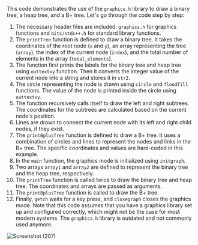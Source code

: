 This code demonstrates the use of the `graphics.h` library to draw a binary tree, a heap tree, and a B+ tree. Let's go through the code step by step:

1. The necessary header files are included: `graphics.h` for graphics functions and `bits/stdc++.h` for standard library functions.
2. The `printTree` function is defined to draw a binary tree. It takes the coordinates of the root node (`x` and `y`), an array representing the tree (`array`), the index of the current node (`index`), and the total number of elements in the array (`total_elements`).
3. The function first prints the labels for the binary tree and heap tree using `outtextxy` function. Then it converts the integer value of the current node into a string and stores it in `str2`.
4. The circle representing the node is drawn using `circle` and `floodfill` functions. The value of the node is printed inside the circle using `outtextxy`.
5. The function recursively calls itself to draw the left and right subtrees. The coordinates for the subtrees are calculated based on the current node's position.
6. Lines are drawn to connect the current node with its left and right child nodes, if they exist.
7. The `printBplusTree` function is defined to draw a B+ tree. It uses a combination of circles and lines to represent the nodes and links in the B+ tree. The specific coordinates and values are hard-coded in this example.
8. In the `main` function, the graphics mode is initialized using `initgraph`.
9. Two arrays `array1` and `array2` are defined to represent the binary tree and the heap tree, respectively.
10. The `printTree` function is called twice to draw the binary tree and heap tree. The coordinates and arrays are passed as arguments.
11. The `printBplusTree` function is called to draw the B+ tree.
12. Finally, `getch` waits for a key press, and `closegraph` closes the graphics mode.
Note that this code assumes that you have a graphics library set up and configured correctly, which might not be the case for most modern systems. The `graphics.h` library is outdated and not commonly used anymore.

![Screenshot (207)](https://github.com/Madalacharitavya/BINARY-HRAPTREE-USING-GRAPHICS.H/assets/102969979/eb3c45c4-477c-4c98-b8a8-77f3b09040c7)
